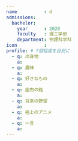 ```yaml
---
name          : d
admissions:
  bachelor:
    year      : 2020
    faculty   : 理工学部
    department: 物理科学科
icon          : 
profile: # 7個程度を目安に
  - q: 出身地
    a: 
  - q: 趣味
    a: 
  - q: 好きなもの
    a: 
  - q: 座右の銘
    a: 
  - q: 将来の野望
    a: 
  - q: 極上のアニメ
    a: 
  - q: 一言
    a: 
---
```

